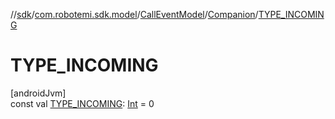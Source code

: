 //[sdk](../../../../index.md)/[com.robotemi.sdk.model](../../index.md)/[CallEventModel](../index.md)/[Companion](index.md)/[TYPE_INCOMING](-t-y-p-e_-i-n-c-o-m-i-n-g.md)

# TYPE_INCOMING

[androidJvm]\
const val [TYPE_INCOMING](-t-y-p-e_-i-n-c-o-m-i-n-g.md): [Int](https://kotlinlang.org/api/latest/jvm/stdlib/kotlin/-int/index.html) = 0
